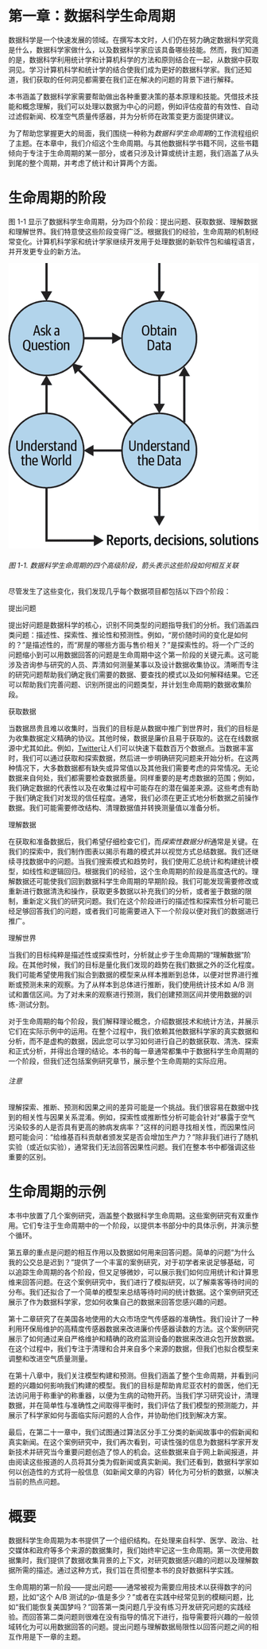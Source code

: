 # 第一章：数据科学生命周期

数据科学是一个快速发展的领域。在撰写本文时，人们仍在努力确定数据科学究竟是什么，数据科学家做什么，以及数据科学家应该具备哪些技能。然而，我们知道的是，数据科学利用统计学和计算机科学的方法和原则结合在一起，从数据中获取洞见。学习计算机科学和统计学的结合使我们成为更好的数据科学家。我们还知道，我们获取的任何洞见都需要在我们正在解决的问题的背景下进行解释。

本书涵盖了数据科学家需要帮助做出各种重要决策的基本原理和技能。凭借技术技能和概念理解，我们可以处理以数据为中心的问题，例如评估疫苗的有效性、自动过滤假新闻、校准空气质量传感器，并为分析师在政策变更方面提供建议。

为了帮助您掌握更大的局面，我们围绕一种称为*数据科学生命周期*的工作流程组织了主题。在本章中，我们介绍这个生命周期。与其他数据科学书籍不同，这些书籍倾向于专注于生命周期的某一部分，或者只涉及计算或统计主题，我们涵盖了从头到尾的整个周期，并考虑了统计和计算两个方面。

# 生命周期的阶段

图 1-1 显示了数据科学生命周期，分为四个阶段：提出问题、获取数据、理解数据和理解世界。我们特意使这些阶段变得广泛。根据我们的经验，生命周期的机制经常变化。计算机科学家和统计学家继续开发用于处理数据的新软件包和编程语言，并开发更专业的新方法。

![](img/leds_0101.png)

###### 图 1-1\. 数据科学生命周期的四个高级阶段，箭头表示这些阶段如何相互关联

尽管发生了这些变化，我们发现几乎每个数据项目都包括以下四个阶段：

提出问题

提出好问题是数据科学的核心，识别不同类型的问题指导我们的分析。我们涵盖四类问题：描述性、探索性、推论性和预测性。例如，“房价随时间的变化是如何的？”是描述性的，而“房屋的哪些方面与售价相关？”是探索性的。将一个广泛的问题缩小到可以用数据回答的问题是生命周期中这个第一阶段的关键元素。这可能涉及咨询参与研究的人员、弄清如何测量某事以及设计数据收集协议。清晰而专注的研究问题帮助我们确定我们需要的数据、要查找的模式以及如何解释结果。它还可以帮助我们完善问题、识别所提出的问题类型，并计划生命周期的数据收集阶段。

获取数据

当数据昂贵且难以收集时，当我们的目标是从数据中推广到世界时，我们的目标是为收集数据定义精确的协议。其他时候，数据是廉价且易于获取的。这在在线数据源中尤其如此。例如，[Twitter](https://oreil.ly/WvUhe)让人们可以快速下载数百万个数据点。当数据丰富时，我们可以通过获取和探索数据，然后进一步明确研究问题来开始分析。在这两种情况下，大多数数据都有缺失或异常值以及其他我们需要考虑的异常情况。无论数据来自何处，我们都需要检查数据质量。同样重要的是考虑数据的范围；例如，我们确定数据的代表性以及在收集过程中可能存在的潜在偏差来源。这些考虑有助于我们确定我们对发现的信任程度。通常，我们必须在更正式地分析数据之前操作数据。我们可能需要修改结构、清理数据值并转换测量值以准备分析。

理解数据

在获取和准备数据后，我们希望仔细检查它们，而*探索性数据分析*通常是关键。在我们的探索中，我们制作图表以揭示有趣的模式并以视觉方式总结数据。我们还继续寻找数据中的问题。当我们搜索模式和趋势时，我们使用汇总统计和构建统计模型，如线性和逻辑回归。根据我们的经验，这个生命周期的阶段是高度迭代的。理解数据还可能使我们回到数据科学生命周期的早期阶段。我们可能发现需要修改或重新进行数据清洗和操作，获取更多数据以补充我们的分析，或者鉴于数据的限制，重新定义我们的研究问题。我们在这个阶段进行的描述性和探索性分析可能已经足够回答我们的问题，或者我们可能需要进入下一个阶段以便对我们的数据进行推广。

理解世界

当我们的目标纯粹是描述性或探索性时，分析就止步于生命周期的“理解数据”阶段。在其他时候，我们的目标是量化我们发现的趋势在我们数据之外的泛化程度。我们可能希望使用我们拟合到数据的模型来从样本推断到总体，以便对世界进行推断或预测未来的观察。为了从样本到总体进行推断，我们使用统计技术如 A/B 测试和置信区间。为了对未来的观察进行预测，我们创建预测区间并使用数据的训练-测试分割。

对于生命周期的每个阶段，我们解释理论概念，介绍数据技术和统计方法，并展示它们在实际示例中的运用。在整个过程中，我们依赖其他数据科学家的真实数据和分析，而不是虚构的数据，因此您可以学习如何进行自己的数据获取、清洗、探索和正式分析，并得出合理的结论。本书的每一章通常都集中于数据科学生命周期的一个阶段，但我们还包括案例研究章节，展示整个生命周期的实际应用。

###### 注意

理解探索、推断、预测和因果之间的差异可能是一个挑战。我们很容易在数据中找到的相关性与因果关系混淆。例如，探索性或推断性分析可能会针对“暴露于空气污染较多的人是否具有更高的肺病发病率？”这样的问题寻找相关性，而因果性问题可能会问：“给维基百科贡献者颁发奖是否会增加生产力？”除非我们进行了随机实验（或近似实验），通常我们无法回答因果性问题。我们在整本书中都强调这些重要的区别。

# 生命周期的示例

本书中放置了几个案例研究，涵盖整个数据科学生命周期。这些案例研究有双重作用。它们专注于生命周期中的一个阶段，以提供本书部分中的具体示例，并演示整个循环。

第五章的重点是问题的相互作用以及数据如何用来回答问题。简单的问题“为什么我的公交总是迟到？”提供了一个丰富的案例研究，对于初学者来说足够基础，可以追踪生命周期的各个阶段，但又足够微妙，可以展示我们如何应用统计和计算思维来回答问题。在这个案例研究中，我们进行了模拟研究，以了解乘客等待时间的分布。我们还拟合了一个简单的模型来总结等待时间的统计数据。这个案例研究还展示了作为数据科学家，您如何收集自己的数据来回答您感兴趣的问题。

第十二章研究了在美国各地使用的大众市场空气传感器的准确性。我们设计了一种利用环保局维护的高精度传感器数据来改进廉价传感器读数的方法。这个案例研究展示了如何通过来自严格维护和精确的政府监测设备的数据来改进众包开放数据。在这个过程中，我们专注于清理和合并来自多个来源的数据，但我们也拟合模型来调整和改进空气质量测量。

在第十八章中，我们关注模型构建和预测。但我们涵盖了整个生命周期，并看到问题的兴趣如何影响我们构建的模型。我们的目标是帮助肯尼亚农村的兽医，他们无法访问用于称重驴的称重器，以便为生病的动物开药。当我们学习研究设计，清理数据，并在简单性与准确性之间取得平衡时，我们评估了我们模型的预测能力，并展示了科学家如何与面临实际问题的人合作，并协助他们找到解决方案。

最后，在第二十一章中，我们试图通过算法区分手工分类的新闻故事中的假新闻和真实新闻。在这个案例研究中，我们再次看到，可读性强的信息为数据科学家开发新技术并研究当今重要问题创造了惊人的机会。这些数据来自于网上新闻报道，并由阅读这些报道的人员将其分类为假新闻或真实新闻。我们还看到，数据科学家如何以创造性的方式将一般信息（如新闻文章的内容）转化为可分析的数据，以解决当前的热点问题。

# 概要

数据科学生命周期为本书提供了一个组织结构。在处理来自科学、医学、政治、社交媒体和政府等多个来源的数据集时，我们始终牢记这一生命周期。第一次使用数据集时，我们提供了数据收集背景的上下文，对研究数据感兴趣的问题以及理解数据所需的描述。通过这种方式，我们旨在贯彻整本书的良好数据科学实践。

生命周期的第一阶段——提出问题——通常被视为需要应用技术以获得数字的问题，比如“这个 A/B 测试的*p*-值是多少？”或者在实践中经常见到的模糊问题，比如“我们能恢复美国梦吗？”回答第一类问题几乎没有练习开发研究问题的实践经验。而回答第二类问题则很难在没有指导的情况下进行，指导需要将兴趣的一般领域转化为可以用数据回答的问题。提出问题与理解数据局限性以回答问题之间的相互作用是下一章的主题。
